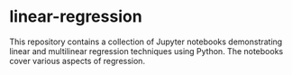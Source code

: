 # linear-regression
This repository contains a collection of Jupyter notebooks demonstrating linear and multilinear regression techniques using Python. The notebooks cover various aspects of regression.
